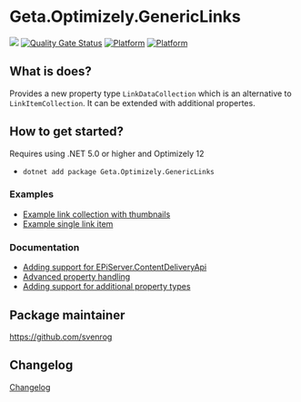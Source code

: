 # Geta.Optimizely.GenericLinks

![](<http://tc.geta.no/app/rest/builds/buildType:(id:GetaPackages_Genericlinks_00ci),branch:master/statusIcon>)
[![Quality Gate Status](https://sonarcloud.io/api/project_badges/measure?project=Geta_geta-optimizely-genericlinks&metric=alert_status)](https://sonarcloud.io/summary/new_code?id=Geta_geta-optimizely-genericlinks)
[![Platform](https://img.shields.io/badge/Platform-.NET%206-blue.svg?style=flat)](https://docs.microsoft.com/en-us/dotnet/)
[![Platform](https://img.shields.io/badge/Optimizely-%2012-orange.svg?style=flat)](http://world.episerver.com/cms/)

## What is does?

Provides a new property type `LinkDataCollection` which is an alternative to `LinkItemCollection`. It can be extended with additional propertes.

## How to get started?

Requires using .NET 5.0 or higher and Optimizely 12

- `dotnet add package Geta.Optimizely.GenericLinks`

### Examples

- [Example link collection with thumbnails](./docs/example-link-data-collection.md)
- [Example single link item](./docs/example-single-link.md)

### Documentation

- [Adding support for EPiServer.ContentDeliveryApi](./docs/content-delivery-api.md)
- [Advanced property handling](./docs/advanced-property-handling.md)
- [Adding support for additional property types](./docs/adding-support-for-new-properties.md)

## Package maintainer

https://github.com/svenrog

## Changelog

[Changelog](CHANGELOG.md)
